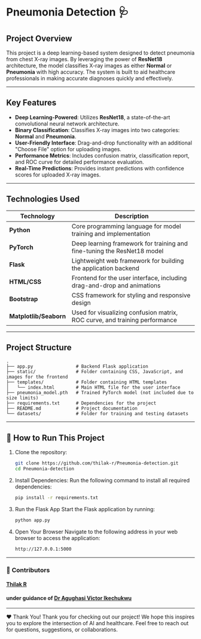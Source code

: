 # Pneumonia Detection 🩺

## **Project Overview**
This project is a deep learning-based system designed to detect pneumonia from chest X-ray images. By leveraging the power of **ResNet18** architecture, the model classifies X-ray images as either **Normal** or **Pneumonia** with high accuracy. The system is built to aid healthcare professionals in making accurate diagnoses quickly and effectively.

---

## **Key Features**
- **Deep Learning-Powered**: Utilizes **ResNet18**, a state-of-the-art convolutional neural network architecture.
- **Binary Classification**: Classifies X-ray images into two categories: **Normal** and **Pneumonia**.
- **User-Friendly Interface**: Drag-and-drop functionality with an additional "Choose File" option for uploading images.
- **Performance Metrics**: Includes confusion matrix, classification report, and ROC curve for detailed performance evaluation.
- **Real-Time Predictions**: Provides instant predictions with confidence scores for uploaded X-ray images.

---

## **Technologies Used**

| **Technology**       | **Description**                                                                |
|-----------------------|--------------------------------------------------------------------------------|
| **Python**           | Core programming language for model training and implementation                |
| **PyTorch**          | Deep learning framework for training and fine-tuning the ResNet18 model        |
| **Flask**            | Lightweight web framework for building the application backend                 |
| **HTML/CSS**         | Frontend for the user interface, including drag-and-drop and animations         |
| **Bootstrap**        | CSS framework for styling and responsive design                                |
| **Matplotlib/Seaborn**| Used for visualizing confusion matrix, ROC curve, and training performance     |

---

## **Project Structure**

```plaintext
.
├── app.py                # Backend Flask application
├── static/               # Folder containing CSS, JavaScript, and images for the frontend
├── templates/            # Folder containing HTML templates
│   └── index.html        # Main HTML file for the user interface
├── pneumonia_model.pth   # Trained PyTorch model (not included due to size limits)
├── requirements.txt      # Dependencies for the project
├── README.md             # Project documentation
└── datasets/             # Folder for training and testing datasets

```
---

## 🚀 **How to Run This Project**
1. Clone the repository:
   ```bash
   git clone https://github.com/thilak-r/Pneumonia-detection.git
   cd Pneumonia-detection

2. Install Dependencies: 
Run the following command to install all required dependencies:
   ```bash 
   pip install -r requirements.txt

3. Run the Flask App
Start the Flask application by running:
   ```bash
   python app.py

4. Open Your Browser
Navigate to the following address in your web browser to access the application:
   ```bash
   http://127.0.0.1:5000
---

### 🙌 **Contributors**
#### [Thilak R](https://github.com/thilak-r) <br>
#### under guidance of [Dr Agughasi Victor Ikechukwu](https://github.com/Victor-Ikechukwu) <br>
---

❤️ Thank You!
Thank you for checking out our project! We hope this inspires you to explore the intersection of AI and healthcare. Feel free to reach out for questions, suggestions, or collaborations.

<br><br>

   
